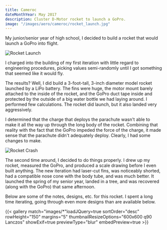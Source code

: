 ```yaml
---
title: Cameroc
dateMonthYear: May 2017
description: Cluster D-Motor rocket to launch a GoPro.
image: "/images/aero/cameroc/rocket_launch.jpg"
---
```


My junior/senior year of high school, I decided to build a rocket that would launch a GoPro into flight.

![Rocket Launch](/images/aero/cameroc/rocket_launch.jpg)

I charged into the building of my first iteration with little regard to engineering procedures, picking values semi-randomly until I got something that seemed like it would fly.

The results? Well, I did build a 3-foot-tall, 3-inch diameter model rocket launched by a LiPo battery. The fins were huge, the motor mount barely attached to the inside of the rocket, and the GoPro duct tape inside and protected by the outside of a big water bottle we had laying around. I performed few calculations. The rocket did launch, but it also landed very aggressively.

I determined that the charge that deploys the parachute wasn't able to make it all the way up through the long body of the rocket. Combining that reality with the fact that the GoPro impeded the force of the charge, it made sense that the parachute didn't adequately deploy. Clearly, I had some changes to make.

![Rocket Crash](/images/aero/cameroc/crashed_rocket.jpg)

The second time around, I decided to do things properly. I drew up my rocket, measured the GoPro, and produced a scale drawing before I even built anything. The new iteration had laser-cut fins, was noticeably shorted, had a compatible nose cone with the body tube, and was much better. It launched the spring of my senior year, landed in a tree, and was recovered (along with the GoPro) that same afternoon.

Below are some of the notes, designs, etc. for this rocket. I spent a long time iterating, going through even more designs than are available below.

{{< gallery match="images/*"loadJQuery=true sortOrder="desc" rowHeight="150" margins="5" thumbnailResizeOptions="600x600 q90 Lanczos" showExif=true previewType="blur" embedPreview=true >}}


